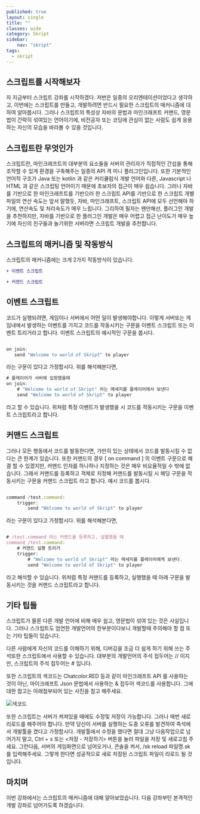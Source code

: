 ```yaml
---
published: true
layout: single
title: ""
classes: wide
category: Skript
sidebar:
    nav: "skript" 
tags: 
  - skript
---
```


## 스크립트를 시작해보자

자 지금부터 스크립트 강좌를 시작하겠다. 저번은 일종의 오리엔테이션이었다고 생각하고, 이번에는 스크립트를 만들고, 개발하려면 반드시 필요한 스크립트의 매커니즘에 대하여 알아봅시다. 그러나 스크립트의 특성상 자바의 문법과 마인크래프트 커맨드, 영문법이 간략히 섞여있는 언어이기에, 비전공자 또는 코딩에 관심이 없는 사람도 쉽게 응용하는 자신의 모습을 바라볼 수 있을 것입니다.




## 스크립트란 무엇인가

스크립트란, 마인크래프트의 대부분의 요소들을 서버의 관리자가 직접적인 간섭을 통해 조작할 수 있게 환경을 구축해주는 일종의 API 격 미니 플러그인입니다. 또한 기본적인 언어적 구조가 Java 또는 kotlin 과 같은 커리큘럼식 개발 언어와 다른, Javascript 나 HTML 과 같은 스크립팅 언어이기 때문에 초보자의 접근이 매우 쉽습니다. 그러나 자바를 기반으로 한 마인크래프트를 기반으러 한 스크립트 API를 기반으로 한 스크립트 개별 파일의 연산 속도는 앞서 말했듯, 자바, 마인크래프트, 스크립트 API에 모두 선언해야 하기에, 연산속도 및 처리속도가 매우 느립니다. 그리하여 필자는 왠만해선, 플러그인 개발을 추천하지만, 자바를 기반으로 한 플러그인 개발은 매우 어렵고 접근 난이도가 매우 높기에 자신의 친구들과 놀기위한 서버라면 스크립트 개발을 추천합니다.



## 스크립트의 매커니즘 및 작동방식

스크립트의 매커니즘에는 크게 2가지 작동방식이 있습니다.
  
 ~~~diff
 + 이벤트 스크립트
 
 + 커맨드 스크립트
 ~~~
 
 
 
## 이벤트 스크립트

 코드가 실행되려면, 게임이나 서버에서 어떤 일이 발생해야합니다. 이렇게 서버또는 게임내에서 발생하는 이벤트를 가지고 코드를 작동시키는 구문을 이벤트 스크립트 또는 이벤트 트리거라고 합니다. 이벤트 스크립트의 예시적인 구문을 봅시다.
 
 ~~~js
 
 on join:
    send "Welcome to world of Skript" to player
 ~~~

라는 구문이 있다고 가정합시다. 위를 해석해본다면,

~~~js
# 플레이어가 서버에 입장헸을때
on join:
    # "Welcome to world of Skript" 라는 메세지를 플레이어에서 보낸다
    send "Welcome to world of Skript" to player
~~~

라고 할 수 있습니다. 위처럼 특정 이벤트가 발생했을 시 코드를 작동시키는 구문을 이벤트 스크립트라고 합니다.



## 커맨드 스크립트

그러나 모든 행동에서 코드를 발동한다면, 가만히 있는 상태에서 코드를 발동시킬 수 없다는 큰 한계가 있습니다. 또한 커맨드의 경우 [ on command ] 의 이벤트 구문으로 해결 할 수 있겠지만, 커맨드 인자를 하나하나 지정하는 것은 매우 비요율적일 수 밖에 없습니다. 그래서 커맨드를 등록하고 객체로 지정해 커맨드를 발동시킬 시 해딩 구문을 작동시키는 구문을 커맨드 스크립트 라고 합니다. 예시 코드를 봅시다.

~~~js

command /test.command:
    trigger:
        send "Welcome to world of Skript" to player
~~~
라는 구문이 있다고 가정합시다. 위를 해석해본다면,

~~~js

# /test.command 라는 커맨드를 등록하고, 실핼했을 때
command /test.command:
    # 커맨드 실행 트리거
    trigger:
        # "Welcome to world of Skript" 라는 메세지를 플레이어에게 보낸다.
        send "Welcome to world of Skript" to player
~~~
라고 해석할 수 있습니다. 위처럼 특정 커맨드를 등록하고, 실행했을 때 아래 구문을 발동시키는 것을 커맨드 스크립트라고 합니다.

## 기타 팁들

스크립트가 물론 다른 개발 언어에 비해 매우 쉽고, 영문법이 섞여 있는 것은 사실입니다. 그러나 스크립트도 엄연한 개발언어의 한부분이다보니 개발할때 주의해야 할 점 또는 기타 팁들이 있습니다.


다른 사람에게 자신의 코드를 이해하기 위해, 디버깅을 조금 더 쉽게 하기 위해 쓰는 주석또한 스크립트에서 사용할 수 있습니다. 대부분의 개발언어의 주석 접두어는 // 이지만, 스크립트의 주석 접두어는 # 입니다.

또한 스크립트의 색코드는 Chatcolor.RED 등과 같이 마인크래프트 API 를 사용하는 것이 아닌, 마이크래프트 Json 문법에서 사용하는 & 접두어 색코드를 사용합니다. 그에대한 참고는 아래첨부되어 있는 사진을 참고 해주세요.

![색코드](https://blog.kakaocdn.net/dn/cpHVPO/btqGUdFL5rz/RkkI65NDxR5d1L61KEx8t0/img.jpg)

또한 스크립트는 서버가 켜져있을 때에도 수정및 저장이 가능합니다. 그러나 매번 새로 리로드를 해주어야 합니다. 만약 당신이 서버를 실행하는 도중 오류를 발견하여 즉석에서 개발툴을 켰다고 가정합시다. 개발툴에서 수정을 했다면 절대 그냥 다음작업으로 넘어가지 말고, Ctrl + s 또는 <저장 - 저장하기> 버튼을 눌러 파일을 저장 및 새로고침 주세요. 그런다음, 서버의 게임화면으로 넘어오거나, 콘솔을 켜서, /sk reload 파일명.sk 를 입력해주세요. 그렇게 한다면 성공적으로 새로 저장된 스크립트 파일이 리로드 될 것입니다.



## 마치며

이번 강좌에서는 스크립트의 매커니즘에 대해 알아보았습니다. 다음 강좌부턴 본격적인 개발 강좌로 넘어가도록 하겠습니다.
